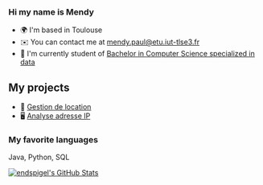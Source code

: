 ### Hi my name is Mendy
* 🌍  I'm based in Toulouse
* ✉️  You can contact me at [mendy.paul@etu.iut-tlse3.fr](mailto:mendy.paul@etu.iut-tlse3.fr)
* 🚀  I'm currently student of [Bachelor in Computer Science specialized in data](https://www.univ-tlse3.fr/but-specialite-informatique)

## My projects
* 🏡 [Gestion de location](https://github.com/gaiailou/housing-rentals-application)
* 🖥️ [Analyse adresse IP](https://github.com/endspigel/Analyse-adresse-IP)

### My favorite languages
Java, Python, SQL

<a href="https://github.com/endspigel">
  <img src="https://github-readme-stats.vercel.app/api?username=endspigel&theme=codeSTACKr&show_icons=true" alt="endspigel's GitHub Stats" />
</a>
